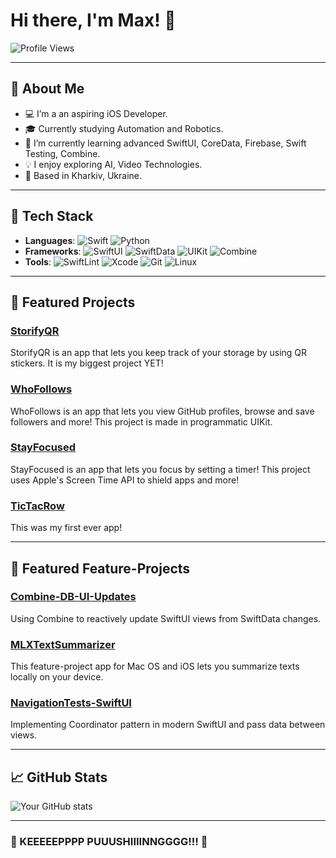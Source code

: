 # Hi there, I'm Max! 👋

![Profile Views](https://komarev.com/ghpvc/?username=killlilwinters&style=flat-square&color=blue)

---

## 🚀 About Me
- 💻 I’m a an aspiring iOS Developer.
- 🎓 Currently studying Automation and Robotics.
- 🌱 I’m currently learning advanced SwiftUI, CoreData, Firebase, Swift Testing, Combine.
- 💡 I enjoy exploring AI, Video Technologies.
- 📍 Based in Kharkiv, Ukraine.

---

## 🔧 Tech Stack
- **Languages**: ![Swift](https://img.shields.io/badge/-Swift-FA7343?style=flat-square&logo=swift&logoColor=white) ![Python](https://img.shields.io/badge/-Python-3776AB?style=flat-square&logo=python&logoColor=white)  
- **Frameworks**: ![SwiftUI](https://img.shields.io/badge/-SwiftUI-0078D7?style=flat-square&logo=swift&logoColor=white) ![SwiftData](https://img.shields.io/badge/-SwiftData-FA7343?style=flat-square&logo=swift&logoColor=white) ![UIKit](https://img.shields.io/badge/-UIKit-2396F3?style=flat-square&logo=swift&logoColor=white)  ![Combine](https://img.shields.io/badge/-Combine-FA7343?style=flat-square&logo=swift&logoColor=white)  
- **Tools**: ![SwiftLint](https://img.shields.io/badge/-SwiftLint-0096D6?style=flat-square&logo=swift&logoColor=white) ![Xcode](https://img.shields.io/badge/-Xcode-1575F9?style=flat-square&logo=xcode&logoColor=white) ![Git](https://img.shields.io/badge/-Git-F05032?style=flat-square&logo=git&logoColor=white) ![Linux](https://img.shields.io/badge/-Linux-FCC624?style=flat-square&logo=linux&logoColor=black)

---

## 🌟 Featured Projects
### [StorifyQR](https://github.com/killlilwinters/StorifyQR)
StorifyQR is an app that lets you keep track of your storage by using QR stickers.
It is my biggest project YET!

### [WhoFollows](https://github.com/killlilwinters/WhoFollows)
WhoFollows is an app that lets you view GitHub profiles, browse and save followers and more!
This project is made in programmatic UIKit.

### [StayFocused](https://github.com/killlilwinters/StayFocused-ScreenTimeAPI)
StayFocused is an app that lets you focus by setting a timer!
This project uses Apple's Screen Time API to shield apps and more!

### [TicTacRow](https://github.com/killlilwinters/TicTacRow)
This was my first ever app!

---

## 📃 Featured Feature-Projects
### [Combine-DB-UI-Updates](https://github.com/killlilwinters/Combine-DB-UI-Updates)
Using Combine to reactively update SwiftUI views from SwiftData changes.

### [MLXTextSummarizer](https://github.com/killlilwinters/MLXTextSummarizer)
This feature-project app for Mac OS and iOS lets you summarize texts locally on your device.

### [NavigationTests-SwiftUI](https://github.com/killlilwinters/NavigationTests-SwiftUI)
Implementing Coordinator pattern in modern SwiftUI and pass data between views.

---

## 📈 GitHub Stats
![Your GitHub stats](https://github-readme-stats.vercel.app/api?username=killlilwinters&show_icons=true&theme=radical)

---

### 💨 KEEEEEPPPP PUUUSHIIIINNGGGG!!! 💨
